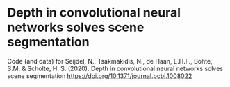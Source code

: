 # Depth in convolutional neural networks solves scene segmentation

Code (and data) for Seijdel, N., Tsakmakidis, N., de Haan, E.H.F., Bohte, S.M. & Scholte, H. S. (2020). Depth in convolutional neural networks solves scene segmentation
https://doi.org/10.1371/journal.pcbi.1008022
